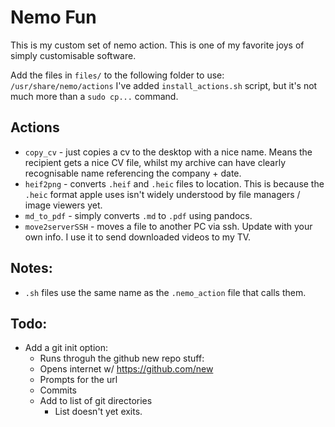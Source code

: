 # Nemo Fun
This is my custom set of nemo action. This is one of my favorite joys of simply customisable software.

Add the files in `files/` to the following folder to use:
`/usr/share/nemo/actions`
I've added `install_actions.sh` script, but it's not much more than a `sudo cp...` command.

## Actions
 - `copy_cv` - just copies a cv to the desktop with a nice name. Means the recipient gets a nice CV file, whilst my archive can have clearly recognisable name referencing the company + date.
 - `heif2png` - converts `.heif` and `.heic` files to location. This is because the `.heic` format apple uses isn't widely understood by file managers / image viewers yet.
 - `md_to_pdf` - simply converts `.md` to `.pdf` using pandocs.
 - `move2serverSSH` - moves a file to another PC via ssh. Update with your own info. I use it to send downloaded videos to my TV.

## Notes:
 - `.sh` files use the same name as the `.nemo_action` file that calls them.

## Todo:
 - Add a git init option:
   - Runs throguh the github new repo stuff:
   - Opens internet w/ https://github.com/new
   - Prompts for the url
   - Commits
   - Add to list of git directories
     - List doesn't yet exits.
